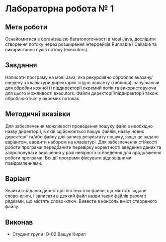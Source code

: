 # Лабораторна робота № 1
## Мета роботи
  Ознайомитися з організацією багатопоточності в мові Java, дослідити
створення потоку через розширення інтерфейсів Runnable і Callable та використання пулів
потоку (executors).
## Завдання
  Написати програму на мові Java, яка рекурсивно обробляє вказану/введену з
клавіатури директорію згідно варіанту (таблиця), запускаючи для обробки кожної її
піддиректорії окремий потік та використовуючи для цього можливості executors. Файли
директорії/піддиректорії також оброблюються у окремих потоках.
## Методичні вказівки
  Для забезпечення можливості проведення пошуку файлів необхідно назву директорії, в якій здійснюється пошук файлів, назву нових директорії та/або файлу для запису результату пошуку, якщо це задано варіантом, вводити набором на клавіатурі. Для забезпечення стійкості роботи програми передбачити перевірку коректності введення даних та запропонувати вирішення у разі невірного їх введення для продовження роботи програми.
Всі дії програми фіксувати відповідними повідомленнями.
## Варіант
  Знайти в заданій директорії всі текстові файли, що містять задане слово-ключ, і записати в деякий файл назви таких файлів разом з рядками, що містять слово-ключ. Вивести в консоль вміст створеного файлу.
## Виконав
* Студент групи ІО-02 Ващук Кирил

